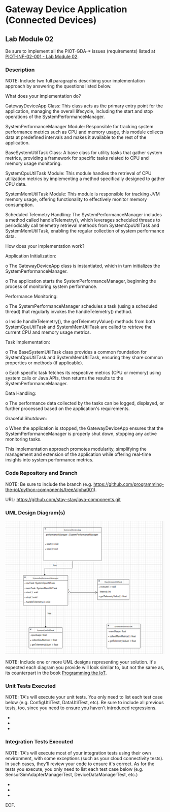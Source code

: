 # Gateway Device Application (Connected Devices)

## Lab Module 02

Be sure to implement all the PIOT-GDA-* issues (requirements) listed at [PIOT-INF-02-001 - Lab Module 02](https://github.com/orgs/programming-the-iot/projects/1#column-9974938).

### Description

NOTE: Include two full paragraphs describing your implementation approach by answering the questions listed below.

What does your implementation do?

GatewayDeviceApp Class: This class acts as the primary entry point for the application, managing the overall lifecycle, including the start and stop operations of the SystemPerformanceManager.

SystemPerformanceManager Module: Responsible for tracking system performance metrics such as CPU and memory usage, this module collects data at predefined intervals and makes it available to the rest of the application.

BaseSystemUtilTask Class: A base class for utility tasks that gather system metrics, providing a framework for specific tasks related to CPU and memory usage monitoring.

SystemCpuUtilTask Module: This module handles the retrieval of CPU utilization metrics by implementing a method specifically designed to gather CPU data.

SystemMemUtilTask Module: This module is responsible for tracking JVM memory usage, offering functionality to effectively monitor memory consumption.

Scheduled Telemetry Handling: The SystemPerformanceManager includes a method called handleTelemetry(), which leverages scheduled threads to periodically call telemetry retrieval methods from SystemCpuUtilTask and SystemMemUtilTask, enabling the regular collection of system performance data.

How does your implementation work?

Application Initialization:

o The GatewayDeviceApp class is instantiated, which in turn initializes the SystemPerformanceManager.

o The application starts the SystemPerformanceManager, beginning the process of monitoring system performance.

Performance Monitoring:

o The SystemPerformanceManager schedules a task (using a scheduled thread) that regularly invokes the handleTelemetry() method.

o Inside handleTelemetry(), the getTelemetryValue() methods from both SystemCpuUtilTask and SystemMemUtilTask are called to retrieve the current CPU and memory usage metrics.

Task Implementation:

o The BaseSystemUtilTask class provides a common foundation for SystemCpuUtilTask and SystemMemUtilTask, ensuring they share common properties or methods (if applicable).

o Each specific task fetches its respective metrics (CPU or memory) using system calls or Java APIs, then returns the results to the SystemPerformanceManager.

Data Handling:

o The performance data collected by the tasks can be logged, displayed, or further processed based on the application's requirements.

Graceful Shutdown:

o When the application is stopped, the GatewayDeviceApp ensures that the SystemPerformanceManager is properly shut down, stopping any active monitoring tasks.

This implementation approach promotes modularity, simplifying the management and extension of the application while offering real-time insights into system performance metrics.

### Code Repository and Branch

NOTE: Be sure to include the branch (e.g. https://github.com/programming-the-iot/python-components/tree/alpha001).

URL: https://github.com/stay-stay/java-components.git


### UML Design Diagram(s)
![alt text](<Screenshot from 2024-11-05 17-27-45.png>)





NOTE: Include one or more UML designs representing your solution. It's expected each
diagram you provide will look similar to, but not the same as, its counterpart in the
book [Programming the IoT](https://learning.oreilly.com/library/view/programming-the-internet/9781492081401/).


### Unit Tests Executed

NOTE: TA's will execute your unit tests. You only need to list each test case below
(e.g. ConfigUtilTest, DataUtilTest, etc). Be sure to include all previous tests, too,
since you need to ensure you haven't introduced regressions.

- 
- 
- 

### Integration Tests Executed

NOTE: TA's will execute most of your integration tests using their own environment, with
some exceptions (such as your cloud connectivity tests). In such cases, they'll review
your code to ensure it's correct. As for the tests you execute, you only need to list each
test case below (e.g. SensorSimAdapterManagerTest, DeviceDataManagerTest, etc.)

- 
- 
- 

EOF.
